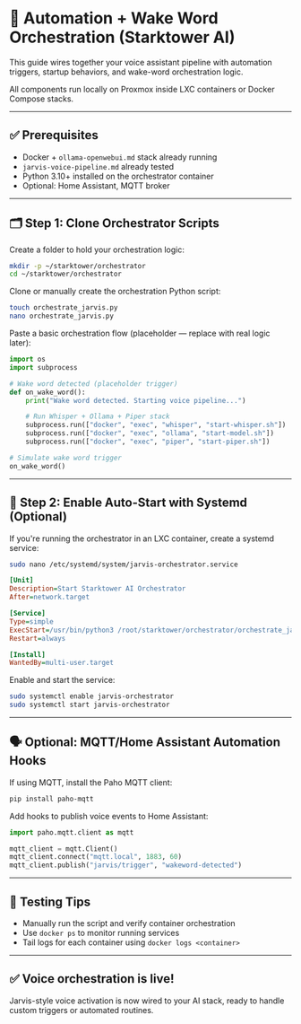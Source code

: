 # 🧠 Automation + Wake Word Orchestration (Starktower AI)

This guide wires together your voice assistant pipeline with automation triggers, startup behaviors, and wake-word orchestration logic.

All components run locally on Proxmox inside LXC containers or Docker Compose stacks.

---

## ✅ Prerequisites

- Docker + `ollama-openwebui.md` stack already running
- `jarvis-voice-pipeline.md` already tested
- Python 3.10+ installed on the orchestrator container
- Optional: Home Assistant, MQTT broker

---

## 🗂️ Step 1: Clone Orchestrator Scripts

Create a folder to hold your orchestration logic:

```bash
mkdir -p ~/starktower/orchestrator
cd ~/starktower/orchestrator
```

Clone or manually create the orchestration Python script:

```bash
touch orchestrate_jarvis.py
nano orchestrate_jarvis.py
```

Paste a basic orchestration flow (placeholder — replace with real logic later):

```python
import os
import subprocess

# Wake word detected (placeholder trigger)
def on_wake_word():
    print("Wake word detected. Starting voice pipeline...")

    # Run Whisper + Ollama + Piper stack
    subprocess.run(["docker", "exec", "whisper", "start-whisper.sh"])
    subprocess.run(["docker", "exec", "ollama", "start-model.sh"])
    subprocess.run(["docker", "exec", "piper", "start-piper.sh"])

# Simulate wake word trigger
on_wake_word()
```

---

## 🧠 Step 2: Enable Auto-Start with Systemd (Optional)

If you're running the orchestrator in an LXC container, create a systemd service:

```bash
sudo nano /etc/systemd/system/jarvis-orchestrator.service
```

```ini
[Unit]
Description=Start Starktower AI Orchestrator
After=network.target

[Service]
Type=simple
ExecStart=/usr/bin/python3 /root/starktower/orchestrator/orchestrate_jarvis.py
Restart=always

[Install]
WantedBy=multi-user.target
```

Enable and start the service:

```bash
sudo systemctl enable jarvis-orchestrator
sudo systemctl start jarvis-orchestrator
```

---

## 🗣️ Optional: MQTT/Home Assistant Automation Hooks

If using MQTT, install the Paho MQTT client:

```bash
pip install paho-mqtt
```

Add hooks to publish voice events to Home Assistant:

```python
import paho.mqtt.client as mqtt

mqtt_client = mqtt.Client()
mqtt_client.connect("mqtt.local", 1883, 60)
mqtt_client.publish("jarvis/trigger", "wakeword-detected")
```

---

## 🧪 Testing Tips

- Manually run the script and verify container orchestration
- Use `docker ps` to monitor running services
- Tail logs for each container using `docker logs <container>`

---

## ✅ Voice orchestration is live!

Jarvis-style voice activation is now wired to your AI stack, ready to handle custom triggers or automated routines.
